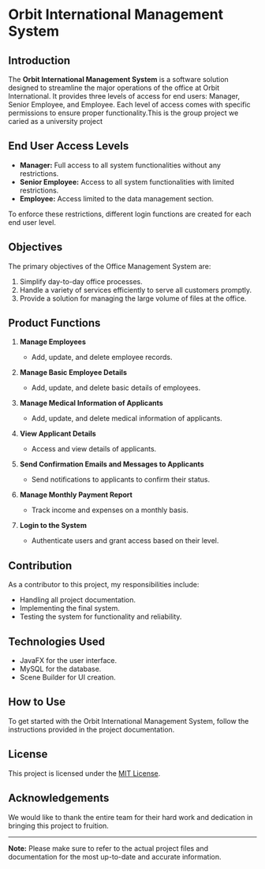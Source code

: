 # Orbit International Management System

## Introduction

The **Orbit International Management System** is a software solution designed to streamline the major operations of the office at Orbit International. It provides three levels of access for end users: Manager, Senior Employee, and Employee. Each level of access comes with specific permissions to ensure proper functionality.This is the group project we caried as a university project 

## End User Access Levels

- **Manager:** Full access to all system functionalities without any restrictions.
- **Senior Employee:** Access to all system functionalities with limited restrictions.
- **Employee:** Access limited to the data management section.

To enforce these restrictions, different login functions are created for each end user level.

## Objectives

The primary objectives of the Office Management System are:

1. Simplify day-to-day office processes.
2. Handle a variety of services efficiently to serve all customers promptly.
3. Provide a solution for managing the large volume of files at the office.

## Product Functions

1. **Manage Employees**
   - Add, update, and delete employee records.

2. **Manage Basic Employee Details**
   - Add, update, and delete basic details of employees.

3. **Manage Medical Information of Applicants**
   - Add, update, and delete medical information of applicants.

4. **View Applicant Details**
   - Access and view details of applicants.

5. **Send Confirmation Emails and Messages to Applicants**
   - Send notifications to applicants to confirm their status.

6. **Manage Monthly Payment Report**
   - Track income and expenses on a monthly basis.

7. **Login to the System**
   - Authenticate users and grant access based on their level.

## Contribution

As a contributor to this project, my responsibilities include:

- Handling all project documentation.
- Implementing the final system.
- Testing the system for functionality and reliability.

## Technologies Used

- JavaFX for the user interface.
- MySQL for the database.
- Scene Builder for UI creation.

## How to Use

To get started with the Orbit International Management System, follow the instructions provided in the project documentation.

## License

This project is licensed under the [MIT License](LICENSE).

## Acknowledgements

We would like to thank the entire team for their hard work and dedication in bringing this project to fruition.

---

**Note:** Please make sure to refer to the actual project files and documentation for the most up-to-date and accurate information.
